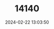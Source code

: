 ---
title: "14140"
category: "Myotis albescens"
draft: false
date: 2024-02-22 13:03:50
languages:
  English: ["Silver-tipped Myotis"]
---